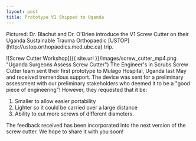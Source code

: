 ```yaml
---
layout: post
title: Prototype V1 Shipped to Uganda
---
```

<div class="message"> Pictured: Dr. Blachut and Dr. O'Brien introduce the V1 Screw Cutter on their Uganda Sustainable Trauma Orthopaedic [USTOP](http://ustop.orthopaedics.med.ubc.ca) trip.</div>


![Screw Cutter Workshop]({{ site.url }}/images/screw_cutter_mp4.png "Uganda Surgeons Assess Screw Cutter")
The Engineer's in Scrubs Screw Cutter team sent their first prototype to Mulago Hospital, Uganda last May and received tremendous support. The device was sent for a preliminary assessment with our preliminary stakeholders who deemed it to be a "good piece of engineering"! However, they requested that it be:  

1. Smaller to allow easier portability  
2. Lighter so it could be carried over a large distance  
3. Ability to cut more screws of different diameters.  

The feedback received has been incorporated into the next version of the screw cutter. We hope to share it with you soon!